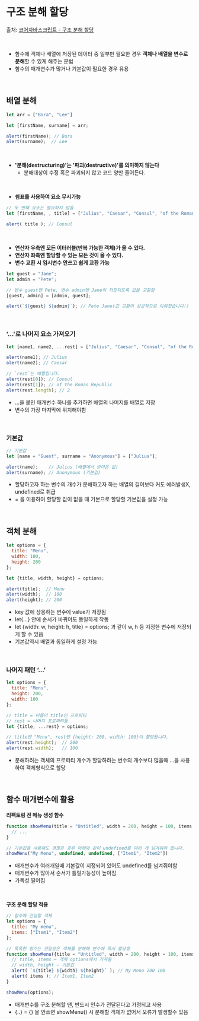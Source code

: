 # 구조 분해 할당

출처: [코어자바스크립트 - 구조 분해 할당](https://ko.javascript.info/destructuring-assignment#ref-11)
 
 <br>

* 함수에 객체나 배열에 저장된 데이터 중 일부만 필요한 경우 **객체나 배열을 변수로 분해**할 수 있게 해주는 문법
* 함수의 매개변수가 많거나 기본값이 필요한 경우 유용

<br>

## 배열 분해

```js
let arr = ["Bora", "Lee"]

let [firstName, surname] = arr;

alert(firstName); // Bora
alert(surname);  // Lee
```

<br>

* **'분해(destructuring)'는 '파괴(destructive)'를 의미하지 않는다**
  *  분해대상이 수정 혹은 파괴되지 않고 코드 양만 줄어든다.

<br>

* **쉼표를 사용하여 요소 무시가능**
```js
// 두 번째 요소는 필요하지 않음
let [firstName, , title] = ["Julius", "Caesar", "Consul", "of the Roman Republic"];

alert( title ); // Consul

```

<br>

* **연산자 우측엔 모든 이터러블(반복 가능한 객체)가 올 수 있다.**
* **연산자 좌측엔 할당할 수 있는 모든 것이 올 수 있다.**
* **변수 교환 시 임시변수 안쓰고 쉽게 교환 가능**
```js
let guest = "Jane";
let admin = "Pete";

// 변수 guest엔 Pete, 변수 admin엔 Jane이 저장되도록 값을 교환함
[guest, admin] = [admin, guest];

alert(`${guest} ${admin}`); // Pete Jane(값 교환이 성공적으로 이뤄졌습니다!)
```
<br>

### '…'로 나머지 요소 가져오기

```js
let [name1, name2, ...rest] = ["Julius", "Caesar", "Consul", "of the Roman Republic"];

alert(name1); // Julius
alert(name2); // Caesar

// `rest`는 배열입니다.
alert(rest[0]); // Consul
alert(rest[1]); // of the Roman Republic
alert(rest.length); // 2
```
* ...을 붙인 매개변수 하나를 추가하면 배열의 나머지를 배열로 저장
* 변수의 가장 마지막에 위치해야함

<br>

### 기본값

```js
// 기본값
let [name = "Guest", surname = "Anonymous"] = ["Julius"];

alert(name);    // Julius (배열에서 받아온 값)
alert(surname); // Anonymous (기본값)
```
* 할당하고자 하는 변수의 개수가 분해하고자 하는 배열의 길이보다 커도 에러발생X, undefined로 취급
* = 을 이용하여 할당할 값이 없을 때 기본으로 할당할 기본값을 설정 가능

<br>

## 객체 분해

```js
let options = {
  title: "Menu",
  width: 100,
  height: 200
};

let {title, width, height} = options;

alert(title);  // Menu
alert(width);  // 100
alert(height); // 200
```
* key 값에 상응하는 변수에 value가 저장됨
* let{...} 안에 순서가 바뀌어도 동일하게 작동
* let {width: w, height: h, title} = options; 과 같이 w, h 등 지정한 변수에 저장되게 할 수 있음
* 기본값역시 배열과 동일하게 설정 가능

<br>

### 나머지 패턴 ‘…’

```js
let options = {
  title: "Menu",
  height: 200,
  width: 100
};

// title = 이름이 title인 프로퍼티
// rest = 나머지 프로퍼티들
let {title, ...rest} = options;

// title엔 "Menu", rest엔 {height: 200, width: 100}이 할당됩니다.
alert(rest.height);  // 200
alert(rest.width);   // 100
```
* 분해하려는 객체의 프로퍼티 개수가 할당하려는 변수의 개수보다 많을때 ...을 사용하여 객체형식으로 할당

<br>

## 함수 매개변수에 활용

**리팩토링 전 메뉴 생성 함수**

```js
function showMenu(title = "Untitled", width = 200, height = 100, items = []) {
  // ...
}
```
```js
// 기본값을 사용해도 괜찮은 경우 아래와 같이 undefined를 여러 개 넘겨줘야 합니다.
showMenu("My Menu", undefined, undefined, ["Item1", "Item2"])
```
* 매개변수가 여러개일때 기본값이 지정되어 있어도 undefined를 넘겨줘야함
* 매개변수가 많아서 순서가 틀릴가능성이 높아짐
* 가독성 떨어짐

<br>

**구조 분해 할당 적용**

```js
// 함수에 전달할 객체
let options = {
  title: "My menu",
  items: ["Item1", "Item2"]
};

// 똑똑한 함수는 전달받은 객체를 분해해 변수에 즉시 할당함
function showMenu({title = "Untitled", width = 200, height = 100, items = []} = {}) {
  // title, items – 객체 options에서 가져옴
  // width, height – 기본값
  alert( `${title} ${width} ${height}` ); // My Menu 200 100
  alert( items ); // Item1, Item2
}

showMenu(options);
```
* 매개변수를 구조 분해할 땐, 반드시 인수가 전달된다고 가정되고 사용
* {..} = {} 을 안쓰면 showMenu() 시 분해할 객체가 없어서 오류가 발생할수 있음



